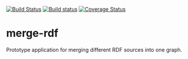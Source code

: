 [![Build Status](https://travis-ci.org/mpsonntag/merge-rdf.svg)](https://travis-ci.org/mpsonntag/merge-rdf)
[![Build status](https://ci.appveyor.com/api/projects/status/q5e4sayjlrrjm1o2?svg=true)](https://ci.appveyor.com/project/mpsonntag/merge-rdf)
[![Coverage Status](https://coveralls.io/repos/mpsonntag/merge-rdf/badge.svg?branch=master&service=github)](https://coveralls.io/github/mpsonntag/merge-rdf?branch=master)

# merge-rdf

Prototype application for merging different RDF sources into one graph.
